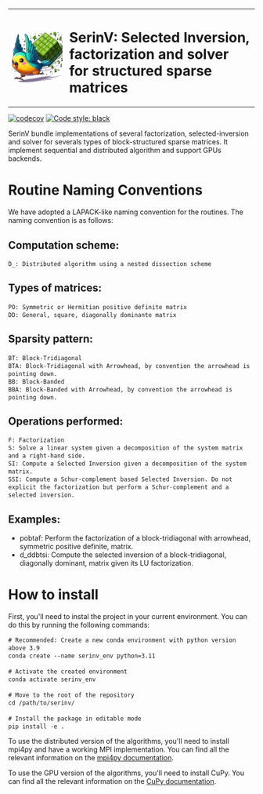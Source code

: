 <table>
  <tr>
    <td><img src="doc/images/logo_noback.png" style="width: 100%;" /></td>
    <td><h1>SerinV: Selected Inversion, factorization and solver for structured sparse matrices</h1></td>
  </tr>
</table>

[![codecov](https://codecov.io/gh/vincent-maillou/SDR/graph/badge.svg?token=VZTGAUW2NW)](https://codecov.io/gh/vincent-maillou/SDR)
[![Code style: black](https://img.shields.io/badge/code%20style-black-000000.svg?style=flat-square)](https://github.com/psf/black)

SerinV bundle implementations of several factorization, selected-inversion and solver for severals types of block-structured sparse matrices. It implement sequential and distributed algorithm and support GPUs backends.

# Routine Naming Conventions
We have adopted a LAPACK-like naming convention for the routines. The naming convention is as follows:

## Computation scheme:
	D_: Distributed algorithm using a nested dissection scheme
## Types of matrices:
	PO: Symmetric or Hermitian positive definite matrix
	DD: General, square, diagonally dominante matrix
## Sparsity pattern:
	BT: Block-Tridiagonal
	BTA: Block-Tridiagonal with Arrowhead, by convention the arrowhead is pointing down.
	BB: Block-Banded
	BBA: Block-Banded with Arrowhead, by convention the arrowhead is pointing down.
## Operations performed:
	F: Factorization
	S: Solve a linear system given a decomposition of the system matrix and a right-hand side.
	SI: Compute a Selected Inversion given a decomposition of the system matrix.
    SSI: Compute a Schur-complement based Selected Inversion. Do not explicit the factorization but perform a Schur-complement and a selected inversion.

## Examples:
  - pobtaf: Perform the factorization of a block-tridiagonal with arrowhead, symmetric positive definite, matrix.
  - d_ddbtsi: Compute the selected inversion of a block-tridiagonal, diagonally dominant, matrix given its LU factorization.

# How to install
First, you'll need to instal the project in your current environment. You can do this by running the following commands:

    # Recommended: Create a new conda environment with python version above 3.9
    conda create --name serinv_env python=3.11

    # Activate the created environment
    conda activate serinv_env

    # Move to the root of the repository
    cd /path/to/serinv/

    # Install the package in editable mode
    pip install -e .

To use the distributed version of the algorithms, you'll need to install mpi4py and have a working MPI implementation. You can find all the relevant information on the [mpi4py documentation](https://mpi4py.readthedocs.io/en/stable/install.html).

To use the GPU version of the algorithms, you'll need to install CuPy. You can find all the relevant information on the [CuPy documentation](https://docs.cupy.dev/en/stable/install.html).